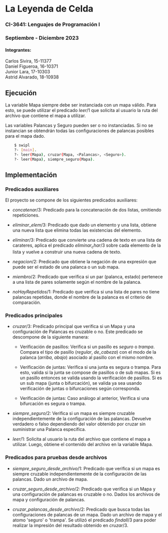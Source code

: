 # **La Leyenda de Celda**
### CI-3641: Lenguajes de Programación I
### Septiembre - Diciembre 2023
#### Integrantes:  
Carlos Sivira, 15-11377  
Daniel Figueroa, 16-10371  
Junior Lara, 17-10303  
Astrid Alvarado, 18-10938

## Ejecución

La variable Mapa siempre debe ser instanciada con un mapa válido. Para esto, se
puede utilizar el predicado $leer/1$ que solicita al usuario la ruta del archivo
que contiene el mapa a utilizar.

Las variables Palancas y Seguro pueden ser o no instanciadas. Si no se
instancian se obtendrán todas las configuraciones de palancas posibles
para el mapa dado.

```bash
    $ swipl
    ?- [main].
    ?- leer(Mapa), cruzar(Mapa, <Palancas>, <Seguro>).
    ?- leer(Mapa), siempre_seguro(Mapa).
```

## Implementación

### Predicados auxiliares
El proyecto se compone de los siguientes predicados auxiliares:

* $concatenar/3$: Predicado para la concatenación de dos listas,
omitiendo repeticiones.

* $eliminar\_elem/3$: Predicado que dado un elemento y una lista, obtiene una 
nueva lista que elimina todas las existencias del elemento.

* $eliminar/3$: Predicado que convierte una cadena de texto en una lista de 
carateres, aplica el predicado $eliminar_char/3$ sobre cada elemento de la lista
y vuelve a construir una nueva cadena de texto.

* $negacion/2$: Predicado que obtiene la negación de una expresión que puede ser
el estado de una palanca o un sub mapa.

* $miembro/2$: Predicado que verifica si un par (palanca, estado) pertenece a
una lista de pares solamente según el nombre de la palanca.

* $noHayRepetidos/1$: Predicado que verifica si una lista de pares no tiene
palancas repetidas, donde el nombre de la palanca es el criterio de comparación.


### Predicados principales
 
* $cruzar/3$: Predicado principal que verifica si un Mapa y una configuración de
Palancas es cruzable o no. Este predicado se descompone de la siguiente manera:
    
    * Verificación de pasillos: Verifica si un pasillo es _seguro_ o _trampa_. 
    Compara el tipo de pasillo (_regular_, _de_cabeza_) con el modo de la 
    palanca (_arriba_, _abajo_) asociado al pasillo con el mismo nombre.

    * Verificación de juntas: Verifica si una junta es segura o trampa. Para 
    esto, valida si la junta se compose de pasillos o de sub mapas. Si es un
    pasillo entonces se valida usando la verificación de pasillos. Si es un
    sub mapa (junta o bifurcación), se valida ya sea usando verificación de 
    juntas o bifurcaciones según corresponda.

    * Verificación de juntas: Caso análogo al anterior, Verifica si una
    bifurcación es segura o trampa. 

* $siempre\_seguro/2$: Verifica si un mapa es siempre cruzable 
independientemente de la configuración de las palancas. Devuelve verdadero o
falso dependiendo del valor obtenido por cruzar sin suministrar una Palanca
específica.

* $leer/1$: Solicita al usuario la ruta del archivo que contiene el mapa a 
utilizar. Luego, obtiene el contenido del archivo en la variable Mapa.


### Predicados para pruebas desde archivos

* $siempre\_seguro\_desde\_archivo/1$: Predicado que verifica si un mapa es siempre
cruzable independientemente de la configuración de las palancas. Dado un archivo
de mapa.

* $cruzar\_seguro\_desde\_archivo/2$: Predicado que verifica si un Mapa y una configuración de palancas es cruzable o no. Dados los archivos de mapa y configuración de palancas.

* $cruzar\_palancas\_desde\_archivo/2$: Predicado que busca todas las configuraciones de palancas de un mapa. Dado un archivo de mapa y el atomo 'seguro' o 'trampa'. Se utilizó el predicado $findall/3$ para poder realizar la impresión del resultado obtenido en $cruzar/3$.
